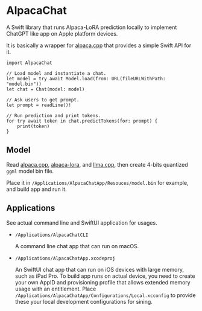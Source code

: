 AlpacaChat
==========

A Swift library that runs Alpaca-LoRA prediction locally
to implement ChatGPT like app on Apple platform devices.

It is basically a wrapper for [alpaca.cpp](https://github.com/antimatter15/alpaca.cpp)
that provides a simple Swift API for it.

```
import AlpacaChat

// Load model and instantiate a chat.
let model = try await Model.load(from: URL(fileURLWithPath: "model.bin"))
let chat = Chat(model: model)

// Ask users to get prompt.
let prompt = readLine()!

// Run prediction and print tokens.
for try await token in chat.predictTokens(for: prompt) {
    print(token)
}
```


Model
-----

Read [alpaca.cpp](https://github.com/antimatter15/alpaca.cpp),
[alpaca-lora](https://github.com/tloen/alpaca-lora), and
[llma.cpp](https://github.com/ggerganov/llama.cpp),
then create 4-bits quantized `ggml` model bin file.

Place it in `/Applications/AlpacaChatApp/Resouces/model.bin` for example,
and build app and run it.


Applications
------------

See actual command line and SwiftUI application for usages.

- `/Applications/AlpacaChatCLI`

    A command line chat app that can run on macOS.

- `/Applications/AlpacaChatApp.xcodeproj`

    An SwiftUI chat app that can run on iOS devices with large memory, such as iPad Pro.
    To build app runs on actual device, you need to create your own AppID
    and provisioning profile that allows extended memory usage with
    an entitlement.
    Place `/Applications/AlpacaChatApp/Configurations/Local.xcconfig`
    to provide these your local development configurations for sining.
